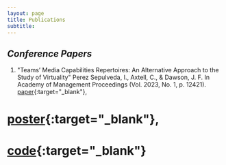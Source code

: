 ```yaml
---
layout: page
title: Publications
subtitle:
---
```


## _Conference Papers_

1. "Teams’ Media Capabilities Repertoires: An Alternative Approach to the Study of Virtuality"
    Perez Sepulveda, I., Axtell, C., & Dawson, J. F. In Academy of Management Proceedings (Vol. 2023, No. 1, p. 12421).  
   [paper](https://journals.aom.org/doi/abs/10.5465/AMPROC.2023.12421abstract){:target="_blank"},
  # [poster](posters/Interspeech2019_Poster.pdf){:target="_blank"}, 
  # [code](https://github.com/groadabike/Kaldi-Dsing-task){:target="_blank"}


